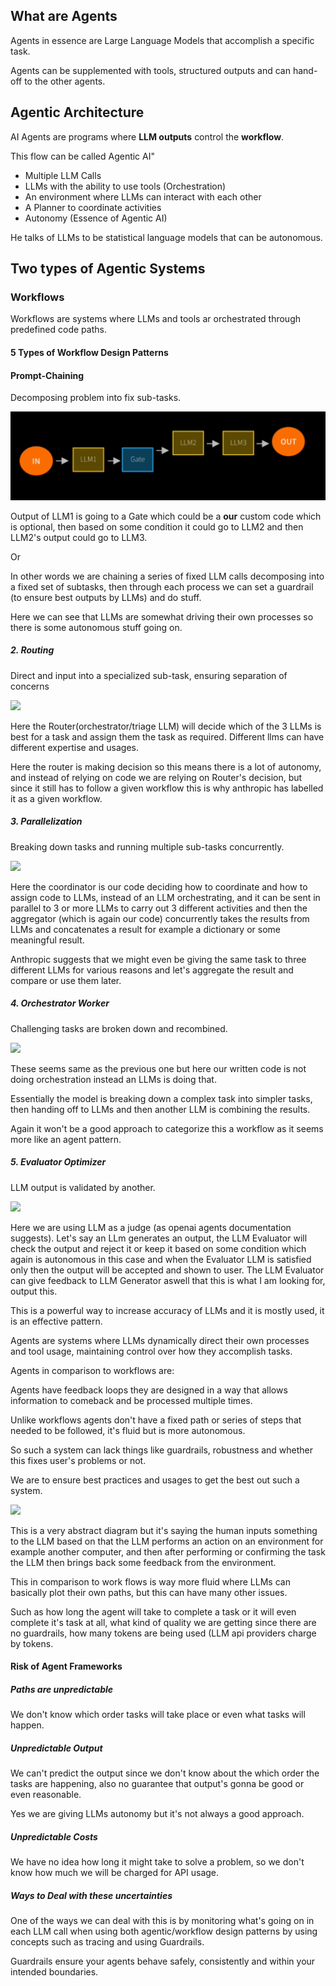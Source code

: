 ## What are Agents

Agents in essence are Large Language Models that accomplish a specific task.

Agents can be supplemented with tools, structured outputs and can hand-off to the other agents. 

## Agentic Architecture

AI Agents are programs where **LLM outputs** control the **workflow**. 

This flow can be called Agentic AI"
- Multiple LLM Calls
- LLMs with the ability to use tools (Orchestration)
- An environment where LLMs can interact with each other
- A Planner to coordinate activities
- Autonomy (Essence of Agentic AI)

He talks of LLMs to be statistical language models that can be autonomous.

## Two types of Agentic Systems

### Workflows

Workflows are systems where LLMs and tools ar orchestrated through predefined code paths.

#### 5 Types of Workflow Design Patterns

#### Prompt-Chaining

Decomposing problem into fix sub-tasks.


![Prompt Chaining Diagram](https://raw.githubusercontent.com/shery7310/AI-and-Data-Science-Python-Saylani-Mass-IT-SMIT/main/Agents%20and%20Workflows/Prompt%20Chaining%20Diagram.png)

Output of LLM1 is going to a Gate which could be a **our** custom code which is optional, then based on some condition it could 
go to LLM2 and then LLM2's output could go to LLM3.

Or 

In other words we are chaining a series of fixed LLM calls decomposing into a fixed set of subtasks, then through each process we can set a guardrail (to ensure best outputs by LLMs) and do stuff. 

Here we can see that LLMs are somewhat driving their own processes so there is some autonomous stuff going on. 

##### 2. Routing

Direct and input into a specialized sub-task, ensuring separation of concerns

![](https://i.ibb.co/bgHbNQzZ/image.png)

Here the Router(orchestrator/triage LLM) will decide which of the 3 LLMs is best for a task and assign them the task as required. Different llms can have different expertise and usages.

Here the router is making decision so this means there is a lot of autonomy, and instead of relying on code we are relying on Router's decision, but since it still has to follow a given workflow this is why anthropic has labelled it as a given workflow.

##### 3. Parallelization

Breaking down tasks and running multiple sub-tasks concurrently. 

![](https://i.ibb.co/cSKBfJds/image.png)

Here the coordinator is our code deciding how to coordinate and how to assign code to LLMs, instead of an LLM orchestrating, and it can be sent in parallel to 3 or more LLMs to carry out 3 different activities and then the aggregator (which is again our code) concurrently takes the results from LLMs and concatenates a result for example a dictionary or some meaningful result. 

Anthropic suggests that we might even be giving the same task to three different LLMs for various reasons and let's aggregate the result and compare or use them later. 

##### 4. Orchestrator Worker

Challenging tasks are broken down and recombined.

![](https://i.ibb.co/Z6hTmJfR/image.png)

These seems same as the previous one but here our written code is not doing orchestration instead an LLMs is doing that. 

Essentially the model is breaking down a complex task into simpler tasks, then handing off to LLMs and then another LLM is combining the results. 

Again it won't be a good approach to categorize this a workflow as it seems more like an agent pattern. 

##### 5. Evaluator Optimizer

LLM output is validated by another.

![](https://i.ibb.co/0pn1fXvk/image.png)

Here we are using LLM as a judge (as openai agents documentation suggests). Let's say an LLm generates an output, the LLM Evaluator will check the output and reject it or keep it based on some condition which again is autonomous in this case and when the Evaluator LLM is satisfied only then the output will be accepted and shown to user. The LLM Evaluator can give feedback to LLM Generator aswell that this is what I am looking for, output this. 

This is a powerful way to increase accuracy of LLMs and it is mostly used, it is an effective pattern. 

Agents are systems where LLMs dynamically direct their own processes and tool usage, maintaining control over how they accomplish tasks. 

Agents in comparison to workflows are:

Agents have feedback loops they are designed in a way that allows information to comeback and be processed multiple times. 

Unlike workflows agents don't have a fixed path or series of steps that needed to be followed, it's fluid but is more autonomous.

So such a system can lack things like guardrails, robustness and whether this fixes user's problems or not. 

We are to ensure best practices and usages to get the best out such a system. 

![](https://i.ibb.co/MDMB7zVn/image.png)

This is a very abstract diagram but it's saying the human inputs something to the LLM based on that the LLM performs an action on an environment for example another computer, and then after performing or confirming the task the LLM then brings back some feedback from the environment. 

This in comparison to work flows is way more fluid where LLMs can basically plot their own paths, but this can have many other issues.

Such as how long the agent will take to complete a task or it will even complete it's task at all, what kind of quality we are getting since there are no guardrails, how many tokens are being used (LLM api providers charge by tokens.

#### Risk of Agent Frameworks

##### Paths are unpredictable

We don't know which order tasks will take place or even what tasks will happen.

##### Unpredictable Output

We can't predict the output since we don't know about the which order the tasks are happening, also no guarantee that output's gonna be good or even reasonable. 

Yes we are giving LLMs autonomy but it's not always a good approach. 

##### Unpredictable Costs

We have no idea how long it might take to solve a problem, so we don't know how much we will be charged for API usage. 

##### Ways to Deal with these uncertainties

One of the ways we can deal with this is by monitoring what's going on in each LLM call when using both agentic/workflow design patterns by using concepts such as tracing and using Guardrails. 

Guardrails ensure your agents behave safely, consistently and within your intended boundaries.
